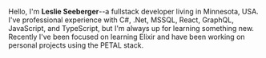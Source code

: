Hello, I'm __Leslie Seeberger__--a fullstack developer living in Minnesota, USA. I've professional experience with C#, .Net, MSSQL, React, GraphQL,
JavaScript, and TypeScript, but I'm always up for learning something new.
Recently I've been focused on learning Elixir and have been working on personal projects using the PETAL stack.

